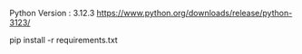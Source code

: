 Python Version : 3.12.3
https://www.python.org/downloads/release/python-3123/

pip install -r requirements.txt
